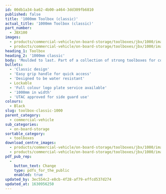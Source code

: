 ```yaml
---
id: 00db1a34-ba62-4b00-a464-3dd309fb6810
published: false
title: '1000mm Toolbox (classic)'
actual_title: '1000mm Toolbox (classic)'
part_number:
  - JBX100
images:
  - products/commercial-vehicle/on-board-storage/toolboxes/jbx/1000/images-lr/Product_Image_776x776_(518x518_focus_area)-JBX100_01.jpg
  - products/commercial-vehicle/on-board-storage/toolboxes/jbx/1000/images-lr/Product_Image_776x776_(518x518_focus_area)-JBX100_02.jpg
heading_1: Toolbox
heading_2: '1000mm classic'
body: 'Moulded to last. Part of a collection of strong toolboxes for commercial vehicles, featuring our classic design.'
bullets:
  - 'Classic design'
  - 'Easy grip handle for quick access'
  - 'Designed to be water resistant'
  - Lockable
  - 'Full colour logo plate service available'
  - '1000mm in width'
  - 'UTAC approved for side guard use'
colours:
  - Black
slug: toolbox-classic-1000
parent_category:
  - commercial-vehicle
sub_categories:
  - on-board-storage
sortable_category:
  - toolboxes
download_centre_images:
  - products/commercial-vehicle/on-board-storage/toolboxes/jbx/1000/images-hr/JBX100_01.jpg
  - products/commercial-vehicle/on-board-storage/toolboxes/jbx/1000/images-hr/JBX100_02.jpg
pdf_pub_rep:
  -
    button_text: Change
    type: pdfs_for_the_public
    enabled: true
updated_by: 3ec554c2-e8cb-4f28-af79-effcd537d274
updated_at: 1630956250
---
```

